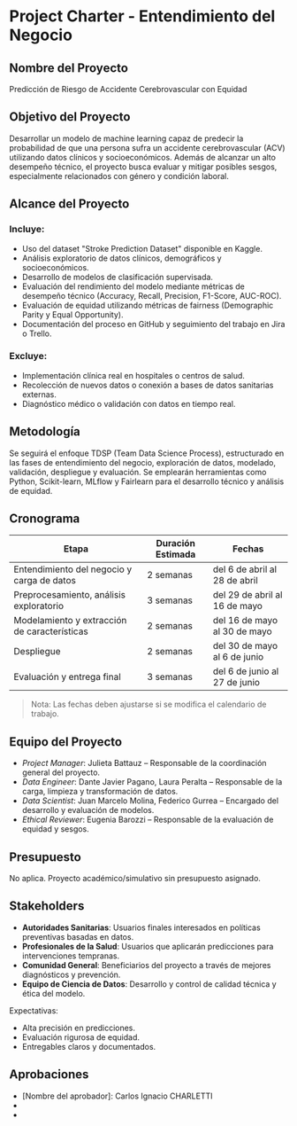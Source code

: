 # Project Charter - Entendimiento del Negocio

## Nombre del Proyecto

Predicción de Riesgo de Accidente Cerebrovascular con Equidad

## Objetivo del Proyecto

Desarrollar un modelo de machine learning capaz de predecir la probabilidad de que una persona sufra un accidente cerebrovascular (ACV) utilizando datos clínicos y socioeconómicos. Además de alcanzar un alto desempeño técnico, el proyecto busca evaluar y mitigar posibles sesgos, especialmente relacionados con género y condición laboral.

## Alcance del Proyecto

### Incluye:

- Uso del dataset "Stroke Prediction Dataset" disponible en Kaggle.
- Análisis exploratorio de datos clínicos, demográficos y socioeconómicos.
- Desarrollo de modelos de clasificación supervisada.
- Evaluación del rendimiento del modelo mediante métricas de desempeño técnico (Accuracy, Recall, Precision, F1-Score, AUC-ROC).
- Evaluación de equidad utilizando métricas de fairness (Demographic Parity y Equal Opportunity).
- Documentación del proceso en GitHub y seguimiento del trabajo en Jira o Trello.

### Excluye:

- Implementación clínica real en hospitales o centros de salud.
- Recolección de nuevos datos o conexión a bases de datos sanitarias externas.
- Diagnóstico médico o validación con datos en tiempo real.

## Metodología

Se seguirá el enfoque TDSP (Team Data Science Process), estructurado en las fases de entendimiento del negocio, exploración de datos, modelado, validación, despliegue y evaluación. Se emplearán herramientas como Python, Scikit-learn, MLflow y Fairlearn para el desarrollo técnico y análisis de equidad.

## Cronograma

| Etapa | Duración Estimada | Fechas |
|------|--------------------|--------|
| Entendimiento del negocio y carga de datos | 2 semanas | del 6 de abril al 28 de abril |
| Preprocesamiento, análisis exploratorio | 3 semanas | del 29 de abril al 16 de mayo |
| Modelamiento y extracción de características | 2 semanas | del 16 de mayo al 30 de mayo |
| Despliegue | 2 semanas | del 30 de mayo al 6 de junio |
| Evaluación y entrega final | 3 semanas | del 6 de junio al 27 de junio |

> Nota: Las fechas deben ajustarse si se modifica el calendario de trabajo.

## Equipo del Proyecto

- *Project Manager*: Julieta Battauz – Responsable de la coordinación general del proyecto.
- *Data Engineer*: Dante Javier Pagano, Laura Peralta – Responsable de la carga, limpieza y transformación de datos.
- *Data Scientist*: Juan Marcelo Molina, Federico Gurrea – Encargado del desarrollo y evaluación de modelos.
- *Ethical Reviewer*: Eugenia Barozzi – Responsable de la evaluación de equidad y sesgos.

## Presupuesto

No aplica. Proyecto académico/simulativo sin presupuesto asignado.

## Stakeholders

- **Autoridades Sanitarias**: Usuarios finales interesados en políticas preventivas basadas en datos.
- **Profesionales de la Salud**: Usuarios que aplicarán predicciones para intervenciones tempranas.
- **Comunidad General**: Beneficiarios del proyecto a través de mejores diagnósticos y prevención.
- **Equipo de Ciencia de Datos**: Desarrollo y control de calidad técnica y ética del modelo.

Expectativas:
- Alta precisión en predicciones.
- Evaluación rigurosa de equidad.
- Entregables claros y documentados.

## Aprobaciones

- [Nombre del aprobador]: Carlos Ignacio CHARLETTI
- [Firma del aprobador]: ___________________
- [Fecha de aprobación]: ___________________
